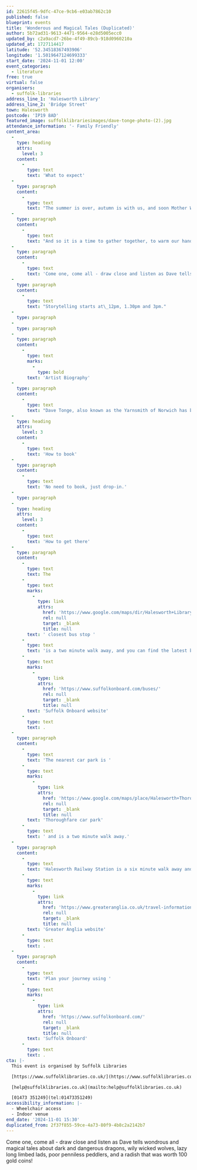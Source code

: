 ```yaml
---
id: 22615f45-9dfc-47ce-9cb6-e03ab7862c10
published: false
blueprint: events
title: 'Wonderous and Magical Tales (Duplicated)'
author: 5b72ad31-9613-4471-9564-e28d5005ecc0
updated_by: c2a9acd7-26be-4f49-89cb-918d0960210a
updated_at: 1727114417
latitude: '52.34518367493906'
longitude: '1.5019647124699333'
start_date: '2024-11-01 12:00'
event_categories:
  - literature
free: true
virtual: false
organisers:
  - suffolk-libraries
address_line_1: 'Halesworth Library'
address_line_2: 'Bridge Street'
town: Halesworth
postcode: 'IP19 8AD'
featured_image: suffolklibrariesimages/dave-tonge-photo-(2).jpg
attendance_information: '- Family Friendly'
content_area:
  -
    type: heading
    attrs:
      level: 3
    content:
      -
        type: text
        text: 'What to expect'
  -
    type: paragraph
    content:
      -
        type: text
        text: "The summer is over, autumn is with us, and soon Mother Winter will wrap herself about the land like a great icy cloak.\_Her long freezing fingers reaching inside one and all, tickling their ribs and chilling them to the bone.\_"
  -
    type: paragraph
    content:
      -
        type: text
        text: "And so it is a time to gather together, to warm our hands and hearts with some stories from Dave Tonge, the Yarnsmith of Norwich.\_"
  -
    type: paragraph
    content:
      -
        type: text
        text: 'Come one, come all - draw close and listen as Dave tells wondrous and magical tales about dark and dangerous dragons, wily wicked wolves, lazy long limbed lads, poor penniless peddlers, and a radish that was worth 100 gold coins!'
  -
    type: paragraph
    content:
      -
        type: text
        text: "Storytelling starts at\_12pm, 1.30pm and 3pm."
  -
    type: paragraph
  -
    type: paragraph
  -
    type: paragraph
    content:
      -
        type: text
        marks:
          -
            type: bold
        text: 'Artist Biography'
  -
    type: paragraph
    content:
      -
        type: text
        text: "Dave Tonge, also known as the Yarnsmith of Norwich has been telling stories for over 25 years, and performs at festivals, museums, heritage sites, schools and libraries all over England and beyond. From Lindisfarne Holy Island in the north, to Arundel Castle in the south, he works regularly for English Heritage and national museums like the Ashmolean and British Museum. He has written three books, Tudor Folk Tales,\_Norfolk Folk tales for Children\_and\_Medieval Folk tales for Children, with a fourth, Trickster Tales from Many Lands, due out in 2025. Dave likes to tell riddles and stories of magic and mystery, myths and monsters and also comic tales about the 'common folk’, the poorer people of long ago."
  -
    type: heading
    attrs:
      level: 3
    content:
      -
        type: text
        text: 'How to book'
  -
    type: paragraph
    content:
      -
        type: text
        text: 'No need to book, just drop-in.'
  -
    type: paragraph
  -
    type: heading
    attrs:
      level: 3
    content:
      -
        type: text
        text: 'How to get there'
  -
    type: paragraph
    content:
      -
        type: text
        text: The
      -
        type: text
        marks:
          -
            type: link
            attrs:
              href: 'https://www.google.com/maps/dir/Halesworth+Library,+Bridge+Street,+Halesworth/Car+Park,+Halesworth+IP19+8BF/@52.3449212,1.5000528,17z/data=!3m1!4b1!4m14!4m13!1m5!1m1!1s0x47d98b36c7f5f84d:0xfd770d2c2e133869!2m2!1d1.5019204!2d52.3450274!1m5!1m1!1s0x47d98b31303c7f8f:0xbf54f01bf856cf9f!2m2!1d1.5032912!2d52.3445208!3e2?entry=ttu'
              rel: null
              target: _blank
              title: null
        text: ' closest bus stop '
      -
        type: text
        text: 'is a two minute walk away, and you can find the latest bus timetables on the '
      -
        type: text
        marks:
          -
            type: link
            attrs:
              href: 'https://www.suffolkonboard.com/buses/'
              rel: null
              target: _blank
              title: null
        text: 'Suffolk Onboard website'
      -
        type: text
        text: .
  -
    type: paragraph
    content:
      -
        type: text
        text: 'The nearest car park is '
      -
        type: text
        marks:
          -
            type: link
            attrs:
              href: 'https://www.google.com/maps/place/Halesworth+Thoroughfare+Car+Park/@52.3445643,1.5001719,17z/data=!4m23!1m16!4m15!1m6!1m2!1s0x47d98b36c7f5f84d:0xfd770d2c2e133869!2sHalesworth+Library,+Bridge+Street,+Halesworth!2m2!1d1.5019204!2d52.3450274!1m6!1m2!1s0x47d98b30d8472cfb:0x1f4bb1f9cfc782db!2sHalesworth+Thoroughfare+Car+Park,+Thoroughfare,+Halesworth+IP19+8AH!2m2!1d1.5028642!2d52.344223!3e2!3m5!1s0x47d98b30d8472cfb:0x1f4bb1f9cfc782db!8m2!3d52.344223!4d1.5028642!16s%2Fg%2F11d_8gq5bl?entry=ttu'
              rel: null
              target: _blank
              title: null
        text: 'Thoroughfare car park'
      -
        type: text
        text: ' and is a two minute walk away.'
  -
    type: paragraph
    content:
      -
        type: text
        text: 'Halesworth Railway Station is a six minute walk away and can find train times on the '
      -
        type: text
        marks:
          -
            type: link
            attrs:
              href: 'https://www.greateranglia.co.uk/travel-information/station-information/has'
              rel: null
              target: _blank
              title: null
        text: 'Greater Anglia website'
      -
        type: text
        text: .
  -
    type: paragraph
    content:
      -
        type: text
        text: 'Plan your journey using '
      -
        type: text
        marks:
          -
            type: link
            attrs:
              href: 'https://www.suffolkonboard.com/'
              rel: null
              target: _blank
              title: null
        text: 'Suffolk Onboard'
      -
        type: text
        text: .
cta: |-
  This event is organised by Suffolk Libraries

  [https://www.suffolklibraries.co.uk/](https://www.suffolklibraries.co.uk/) 

  [help@suffolklibraries.co.uk](mailto:help@suffolklibraries.co.uk)

  [01473 351249](tel:01473351249)
accessibility_information: |-
  - Wheelchair access
  - Indoor venue
end_date: '2024-11-01 15:30'
duplicated_from: 2f37f855-59ce-4a73-80f9-4b8c2a2142b7
---
```

Come one, come all - draw close and listen as Dave tells wondrous and magical tales about dark and dangerous dragons, wily wicked wolves, lazy long limbed lads, poor penniless peddlers, and a radish that was worth 100 gold coins!